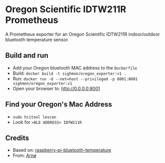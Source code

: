 # Oregon Scientific IDTW211R Prometheus

A Prometheus exporter for an Oregon Scientific IDTW211R indoor/outdoor bluetooth temperature sensor.

## Build and run

* Add your Oregon bluetooth MAC address to the `Dockerfile`
* Build: `docker build -t sighmon/oregon_exporter:v1 .`
* Run: `docker run -d --net=host --privileged -p 8001:8001 sighmon/oregon_exporter:v1`
* Open your browser to: http://0.0.0.0:8001

## Find your Oregon's Mac Address

* `sudo hcitool lescan`
* Look for `<BLE ADDRESS> IDTW211R`

## Credits

* Based on: [raspberry-pi-bluetooth-temperature](https://github.com/sighmon/raspberry-pi-bluetooth-temperature)
* From: [Arnø](https://www.instructables.com/id/Connect-Raspberry-Pi-to-Oregon-Scientific-BLE-Weat/)
